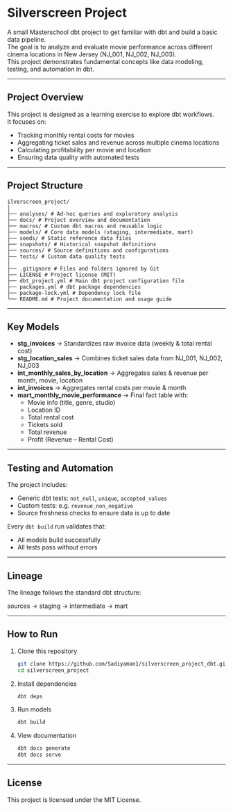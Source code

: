 # Silverscreen Project

A small Masterschool dbt project to get familiar with dbt and build a basic data pipeline.  
The goal is to analyze and evaluate movie performance across different cinema locations in New Jersey (NJ_001, NJ_002, NJ_003).  
This project demonstrates fundamental concepts like data modeling, testing, and automation in dbt.

---

## Project Overview
This project is designed as a learning exercise to explore dbt workflows.  
It focuses on:
- Tracking monthly rental costs for movies
- Aggregating ticket sales and revenue across multiple cinema locations
- Calculating profitability per movie and location
- Ensuring data quality with automated tests

---

## Project Structure
```
ilverscreen_project/
│
├── analyses/ # Ad-hoc queries and exploratory analysis
├── docs/ # Project overview and documentation
├── macros/ # Custom dbt macros and reusable logic
├── models/ # Core data models (staging, intermediate, mart)
├── seeds/ # Static reference data files
├── snapshots/ # Historical snapshot definitions
├── sources/ # Source definitions and configurations
├── tests/ # Custom data quality tests
│
├── .gitignore # Files and folders ignored by Git
├── LICENSE # Project license (MIT)
├── dbt_project.yml # Main dbt project configuration file
├── packages.yml # dbt package dependencies
├── package-lock.yml # Dependency lock file
└── README.md # Project documentation and usage guide

```

---

## Key Models
- **stg_invoices** → Standardizes raw invoice data (weekly & total rental cost)  
- **stg_location_sales** → Combines ticket sales data from NJ_001, NJ_002, NJ_003  
- **int_monthly_sales_by_location** → Aggregates sales & revenue per month, movie, location  
- **int_invoices** → Aggregates rental costs per movie & month  
- **mart_monthly_movie_performance** → Final fact table with:
  - Movie info (title, genre, studio)  
  - Location ID  
  - Total rental cost  
  - Tickets sold  
  - Total revenue  
  - Profit (Revenue – Rental Cost)  

---

## Testing and Automation
The project includes:
- Generic dbt tests: `not_null`, `unique`, `accepted_values`  
- Custom tests: e.g. `revenue_non_negative`  
- Source freshness checks to ensure data is up to date  

Every `dbt build` run validates that:
- All models build successfully
- All tests pass without errors

---

## Lineage
The lineage follows the standard dbt structure:

sources → staging → intermediate → mart

---

## How to Run

1. Clone this repository
   ```bash 
   git clone https://github.com/Sadiyaman1/silverscreen_project_dbt.git
   cd silverscreen_project
   
3. Install dependencies  
   ```bash 
   dbt deps  

5. Run models  
   ```bash 
   dbt build  

7. View documentation  
   ```bash 
   dbt docs generate
   dbt docs serve  

---

## License
This project is licensed under the MIT License.
